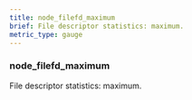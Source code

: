 ```yaml
---
title: node_filefd_maximum
brief: File descriptor statistics: maximum.
metric_type: gauge
---
```

### node_filefd_maximum

File descriptor statistics: maximum.
